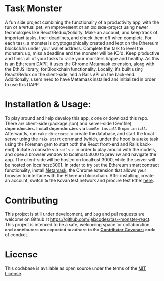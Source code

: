 # Task Monster

A fun side project combining the functionality of a productivity app, with the fun of a virtual pet. An improvement of an old side-project using newer technologies like React/Redux/Solidity. Make an account, and keep track of important tasks, their deadlines, and check them off when complete. For each task, a monster is cryptographically created and kept on the Ethereum blockchain under your wallet address. Complete the task to level the monsters up, miss a deadline and the monster will be KO'd. Keep productive and finish all of your tasks to raise your monsters happy and healthy. As this is an Ethereum DAPP, it uses the Chrome Metamask extension, along with the EthJS library, for Blockchain functionality. Locally, it's built using React/Redux on the client-side, and a Rails API on the back-end. Additionally, users need to have Metamask installed and initialized in order to use this DAPP.

# Installation & Usage:

To play around and help develop this app, clone or download this repo. There are client-side (package.json) and server-side (Gemfile) dependencies. Install dependencies via ```bundle install``` & ```npm install```. Afterwards, run ```rake db:create``` to create the database, and start the local server using the ```rake start``` command (which, under the hood is a rake task using the Foreman gem to start both the React front-end and Rails back-end). Initiate a console via ```rails c``` in order to play around with the models, and open a browser window to localhost:3000 to preview and navigate the app. The client-side will be hosted on localhost:3000, while the server will be hosted on localhost:3001. In order to try out the Ethereum smart contract functionality, install [Metamask](https://metamask.io), the Chrome extension that allows your browser to interface with the Ethereum blockchain. After installing, create an account, switch to the Kovan test network and procure test Ether [here](https://faucet.kovan.network/).

# Contributing

This project is still under development, and bug and pull requests are welcome on Github at https://github.com/jelocodes/task-monster-react. This project is intended to be a safe, welcoming space for collaboration, and contributors are expected to adhere to the [Contributor Covenant](http://contributor-covenant.org/) code of conduct.

# License

This codebase is available as open source under the terms of the [MIT License](http://opensource.org/licenses/MIT).

